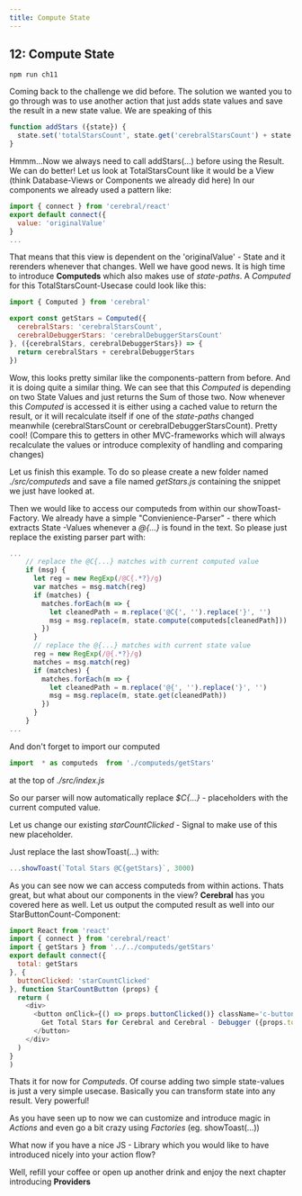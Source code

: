 ```yaml
---
title: Compute State
---
```


## 12: Compute State

`npm run ch11`

Coming back to the challenge we did before. The solution we wanted you to go through was to use another action that just adds state values and save the result in a new state value.
We are speaking of this
```js
function addStars ({state}) {
  state.set('totalStarsCount', state.get('cerebralStarsCount') + state.get('cerebralDebuggerStarsCount'))
}
```
Hmmm...Now we always need to call addStars(...) before using the Result. We can do better!
Let us look at TotalStarsCount like it would be a View (think Database-Views or Components we already did here)
In our components we already used a pattern like:
```js
import { connect } from 'cerebral/react'
export default connect({
  value: 'originalValue'
}
...
```
That means that this view is dependent on the 'originalValue' - State and it rerenders whenever that changes.
Well we have good news. It is high time to introduce **Computeds** which also makes use of *state-paths*. A *Computed* for this TotalStarsCount-Usecase could look like this:
```js
import { Computed } from 'cerebral'

export const getStars = Computed({
  cerebralStars: 'cerebralStarsCount',
  cerebralDebuggerStars: 'cerebralDebuggerStarsCount'
}, ({cerebralStars, cerebralDebuggerStars}) => {
  return cerebralStars + cerebralDebuggerStars
})
```
Wow, this looks pretty similar like the components-pattern from before. And it is doing quite a similar thing. We can see that this *Computed* is depending on two State Values and just returns the Sum of those two.
Now whenever this *Computed* is accessed it is either using a cached value to return the result, or it will recalculate itself if one of the *state-paths* changed meanwhile (cerebralStarsCount or cerebralDebuggerStarsCount). Pretty cool! (Compare this to getters in other MVC-frameworks which will always recalculate the values or introduce complexity of handling and comparing changes)

Let us finish this example. To do so please create a new folder named *./src/computeds* and save a file named *getStars.js* containing the snippet we just have looked at.

Then we would like to access our computeds from within our showToast-Factory. We already have a simple "Convienience-Parser" - there which extracts State -Values whenever a *@{...}* is found in the text.
So please just replace the existing parser part with:

```js
...
    // replace the @C{...} matches with current computed value
    if (msg) {
      let reg = new RegExp(/@C{.*?}/g)
      var matches = msg.match(reg)
      if (matches) {
        matches.forEach(m => {
          let cleanedPath = m.replace('@C{', '').replace('}', '')
          msg = msg.replace(m, state.compute(computeds[cleanedPath]))
        })
      }
      // replace the @{...} matches with current state value
      reg = new RegExp(/@{.*?}/g)
      matches = msg.match(reg)
      if (matches) {
        matches.forEach(m => {
          let cleanedPath = m.replace('@{', '').replace('}', '')
          msg = msg.replace(m, state.get(cleanedPath))
        })
      }
    }
...
``` 
And don't forget to import our computed
```js
import  * as computeds  from './computeds/getStars' 
```
at the top of *./src/index.js*

So our parser will now automatically replace *$C{...}* - placeholders with the current computed value.

Let us change our existing *starCountClicked* - Signal to make use of this new placeholder.

Just replace the last showToast(...) with:
```js
...showToast(`Total Stars @C{getStars}`, 3000)
```

As you can see now we can access computeds from within actions. Thats great, but what about our components in the view?
**Cerebral** has you covered here as well. Let us output the computed result as well into our StarButtonCount-Component:
```js
import React from 'react'
import { connect } from 'cerebral/react'
import { getStars } from '../../computeds/getStars'
export default connect({
  total: getStars
}, {
  buttonClicked: 'starCountClicked'
}, function StarCountButton (props) {
  return (
    <div>
      <button onClick={() => props.buttonClicked()} className='c-button c-button--brand c-button--block'>
        Get Total Stars for Cerebral and Cerebral - Debugger ({props.total})
      </button>
    </div>
  )
}
)
```
Thats it for now for *Computeds*. Of course adding two simple state-values is just a very simple usecase. Basically you can transform state into any result.
Very powerful!

As you have seen up to now we can customize and introduce magic in *Actions* and even go a bit crazy using *Factories* (eg. showToast(...))

What now if you have a nice JS - Library which you would like to have introduced nicely into your action flow?

Well, refill your coffee or open up another drink and enjoy the next chapter introducing **Providers**